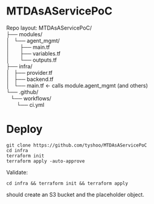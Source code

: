 # MTDAsAServicePoC

Repo layout:
MTDAsAServicePoC/  
├── modules/  
│&nbsp;&nbsp;&nbsp;└── agent_mgmt/  
│&nbsp;&nbsp;&nbsp;&nbsp;&nbsp;&nbsp;&nbsp;├── main.tf  
│&nbsp;&nbsp;&nbsp;&nbsp;&nbsp;&nbsp;&nbsp;├── variables.tf  
│&nbsp;&nbsp;&nbsp;&nbsp;&nbsp;&nbsp;&nbsp;└── outputs.tf  
├── infra/  
│&nbsp;&nbsp;&nbsp;├── provider.tf  
│&nbsp;&nbsp;&nbsp;├── backend.tf  
│&nbsp;&nbsp;&nbsp;└── main.tf          ← calls module.agent_mgmt (and others)  
└── .github/  
 &nbsp;&nbsp;&nbsp;└── workflows/  
 &nbsp;&nbsp;&nbsp;&nbsp;&nbsp;&nbsp;&nbsp;└── ci.yml  
# Deploy
```
git clone https://github.com/tyshoo/MTDAsAServicePoC
cd infra
terraform init
terraform apply -auto-approve
```
Validate: 
```
cd infra && terraform init && terraform apply
```
should create an S3 bucket and the placeholder object.
